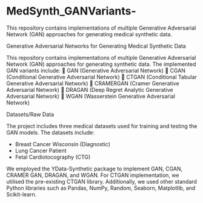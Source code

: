 # MedSynth_GANVariants-
This repository contains implementations of multiple Generative Adversarial Network (GAN) approaches for generating medical synthetic data. 

Generative Adversarial Networks for Generating Medical Synthetic Data

This repository contains implementations of multiple Generative Adversarial Network (GAN) approaches for generating synthetic data. The implemented GAN variants include:
	GAN (Generative Adversarial Network)
	CGAN (Conditional Generative Adversarial Network)
	CTGAN (Conditional Tabular Generative Adversarial Network)
	CRAMERGAN (Cramer Generative Adversarial Network)
	DRAGAN (Deep Regret Analytic Generative Adversarial Network)
	WGAN (Wasserstein Generative Adversarial Network)


Datasets/Raw Data

The project includes three medical datasets used for training and testing the GAN models. The datasets include:

-	Breast Cancer Wisconsin (Diagnostic)
-	Lung Cancer Patient  
-	Fetal Cardiotocography (CTG) 

We employed the YData-Synthetic package to implement GAN, CGAN, CRAMER GAN, DRAGAN, and WGAN. For CTGAN implementation, we utilised the pre-existing CTGAN library. Additionally, we used other standard Python libraries such as Pandas, NumPy, Random, Seaborn, Matplotlib, and Scikit-learn.
